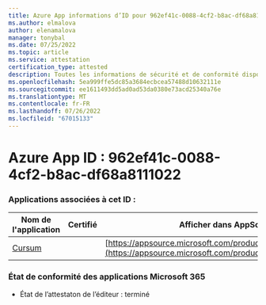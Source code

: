 ```yaml
---
title: Azure App informations d’ID pour 962ef41c-0088-4cf2-b8ac-df68a8111022
ms.author: elmalova
author: elenamalova
manager: tonybal
ms.date: 07/25/2022
ms.topic: article
ms.service: attestation
certification_type: attested
description: Toutes les informations de sécurité et de conformité disponibles pour 962ef41c-0088-4cf2-b8ac-df68a8111022.
ms.openlocfilehash: 5ea999ffe5dc85a3684ecbcea57488d10632111e
ms.sourcegitcommit: ee1611493dd5ad0ad53da0380e73acd25340a76e
ms.translationtype: MT
ms.contentlocale: fr-FR
ms.lasthandoff: 07/26/2022
ms.locfileid: "67015133"
---
```

# <a name="azure-app-id-962ef41c-0088-4cf2-b8ac-df68a8111022"></a>Azure App ID : 962ef41c-0088-4cf2-b8ac-df68a8111022


### <a name="apps-associated-with-this-id"></a>Applications associées à cet ID :
| **Nom de l'application** | **Certifié** | **Afficher dans AppSource** |
|--------------|---------------|-----------------------|
| [Cursum](../forward/WA200004407.md) |  | [https://appsource.microsoft.com/product/office/WA200004407](https://appsource.microsoft.com/product/office/WA200004407) |

### <a name="microsoft-365-app-compliance-status"></a>État de conformité des applications Microsoft 365
- État de l’attestaton de l’éditeur : terminé

